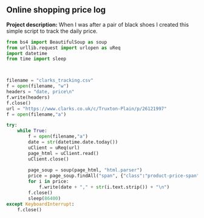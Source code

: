 ## Online shopping price log

**Project description:** When I was after a pair of black shoes I created this simple script to track the daily price.

```python
from bs4 import BeautifulSoup as soup
from urllib.request import urlopen as uReq
import datetime
from time import sleep



filename = "clarks_tracking.csv"
f = open(filename, "w")
headers = "date, price\n"
f.write(headers)
f.close()
url = "https://www.clarks.co.uk/c/Truxton-Plain/p/26121997"
f = open(filename,"a")

try:
	while True:
		f = open(filename,"a")
		date = str(datetime.date.today())
		uClient = uReq(url)
		page_html = uClient.read()
		uClient.close()
	
		page_soup = soup(page_html, "html.parser")
		price = page_soup.findAll("span", {"class":"product-price-span"})
		for i in price:
		    f.write(date + "," + str(i.text.strip()) + "\n")
		f.close()
		sleep(86400)
except KeyboardInterrupt:
	f.close()
```
